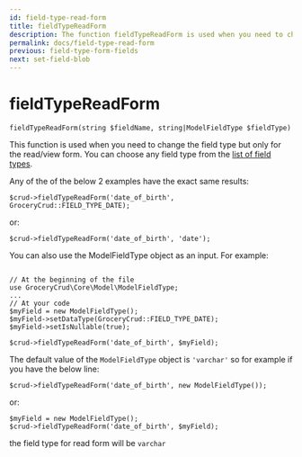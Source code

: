 ```yaml
---
id: field-type-read-form
title: fieldTypeReadForm
description: The function fieldTypeReadForm is used when you need to change the field type but only for the read/view form.
permalink: docs/field-type-read-form
previous: field-type-form-fields
next: set-field-blob
---
```


# fieldTypeReadForm

<pre><code class="language-php">fieldTypeReadForm(string $fieldName, string|ModelFieldType $fieldType)</code></pre>
This function is used when you need to change the field type but only for the read/view form.  You can choose any field type from the <a href="https://www.grocerycrud.com/enterprise/api-and-function-list/fieldType">list of field types</a>.

Any of the of the below 2 examples have the exact same results:
<pre><code class="language-php">$crud-&gt;fieldTypeReadForm('date_of_birth', GroceryCrud::FIELD_TYPE_DATE);</code></pre>

or:

<pre><code class="language-php">$crud-&gt;fieldTypeReadForm('date_of_birth', 'date');</code></pre>

You can also use the ModelFieldType object as an input. For example:

<pre><code class="language-php">
// At the beginning of the file
use GroceryCrud\Core\Model\ModelFieldType;
...
// At your code
$myField = new ModelFieldType();
$myField-&gt;setDataType(GroceryCrud::FIELD_TYPE_DATE);
$myField-&gt;setIsNullable(true);

$crud-&gt;fieldTypeReadForm('date_of_birth', $myField);</code></pre>

The default value of the <code>ModelFieldType</code> object is <code>'varchar'</code> so for example if you have the below line:

<pre><code class="language-php">$crud-&gt;fieldTypeReadForm('date_of_birth', new ModelFieldType());</code></pre>

or:

<pre><code class="language-php">$myField = new ModelFieldType();
$crud-&gt;fieldTypeReadForm('date_of_birth', $myField);</code></pre>

the field type for read form will be `varchar`
